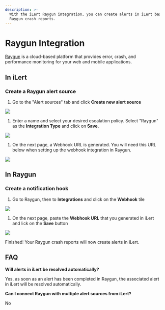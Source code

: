 ```yaml
---
description: >-
  With the iLert Raygun integration, you can create alerts in iLert based on
  Raygun crash reports.
---
```


# Raygun Integration

[Raygun](https://raygun.com) is a cloud-based platform that provides error, crash, and performance monitoring for your web and mobile applications.

## In iLert <a href="#in-ilert" id="in-ilert"></a>

### Create a Raygun alert source <a href="#create-alert-source" id="create-alert-source"></a>

1. Go to the "Alert sources" tab and click **Create new alert source**

![](../.gitbook/assets/screenshot\_16\_03\_21\_\_16\_37.png)

1. Enter a name and select your desired escalation policy. Select "Raygun" as the **Integration Type** and click on **Save**.

![](../.gitbook/assets/screenshot\_16\_03\_21\_\_17\_12.png)

1. On the next page, a Webhook URL is generated. You will need this URL below when setting up the webhook integration in Raygun.

![](../.gitbook/assets/screenshot\_16\_03\_21\_\_17\_13.png)

## In Raygun <a href="#in-splunk" id="in-splunk"></a>

### Create a notification hook <a href="#create-action-sequences" id="create-action-sequences"></a>

1. Go to Raygun, then to **Integrations** and click on the **Webhook** tile

![](../.gitbook/assets/screenshot\_16\_03\_21\_\_17\_14.png)

1. On the next page,  paste the **Webhook URL** that you generated in iLert and lick on the **Save** button

![](../.gitbook/assets/screenshot\_16\_03\_21\_\_17\_17.png)

Finished! Your Raygun crash reports will now create alerts in iLert.

## FAQ <a href="#faq" id="faq"></a>

**Will alerts in iLert be resolved automatically?**

Yes, as soon as an alert has been completed in Raygun, the associated alert in iLert will be resolved automatically.

**Can I connect Raygun with multiple alert sources from iLert?**

No
